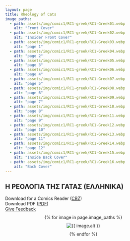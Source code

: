 ```yaml
---
layout: page
title: Rheology of Cats
image_paths:
  - path: assets/img/comic1/RC1-greek/RC1-Greek01.webp 
    alt: "Front Cover"
  - path: assets/img/comic1/RC1-greek/RC1-Greek02.webp
    alt: "Insider Front Cover"
  - path: assets/img/comic1/RC1-greek/RC1-Greek03.webp
    alt: "page 1"
  - path: assets/img/comic1/RC1-greek/RC1-Greek04.webp
    alt: "page 2"
  - path: assets/img/comic1/RC1-greek/RC1-Greek05.webp
    alt: "page 3"
  - path: assets/img/comic1/RC1-greek/RC1-Greek06.webp
    alt: "page 4"
  - path: assets/img/comic1/RC1-greek/RC1-Greek07.webp
    alt: "page 5"
  - path: assets/img/comic1/RC1-greek/RC1-Greek08.webp
    alt: "page 6"
  - path: assets/img/comic1/RC1-greek/RC1-Greek09.webp
    alt: "page 7"
  - path: assets/img/comic1/RC1-greek/RC1-Greek10.webp
    alt: "page 8"
  - path: assets/img/comic1/RC1-greek/RC1-Greek11.webp
    alt: "page 9"
  - path: assets/img/comic1/RC1-greek/RC1-Greek12.webp
    alt: "page 10"
  - path: assets/img/comic1/RC1-greek/RC1-Greek13.webp 
    alt: "page 11"
  - path: assets/img/comic1/RC1-greek/RC1-Greek14.webp
    alt: "page 12"
  - path: assets/img/comic1/RC1-greek/RC1-Greek15.webp
    alt: "Inside Back Cover"
  - path: assets/img/comic1/RC1-greek/RC1-Greek16.webp 
    alt: "Back Cover"
---
```


<div class="col-lg-12 text-center">
	<h2 class="section-heading text-uppercase">Η ΡΕΟΛΟΓΙΑ ΤΗΣ ΓΑΤΑΣ (ΕΛΛΗΝΙΚΑ)
</h2>
        <div class="text-muted">
           Download for a Comics Reader (<a href="{{ site.url }}/downloads/comic1-greek/RC1-Greek.cbz">CBZ</a>)
        </div>
        <div class="text-muted">
           Download PDF (<a href="{{ site.url }}/downloads/comic1-greek/RC1-Greek.pdf">PDF</a>)
        </div>
        <div class="text-muted">
           <a href="https://forms.gle/YxFdry5rYfWbbZVBA">Give Feedback</a>
        </div>

</div>

<div style="display: flex; flex-direction: column; align-items: center; margin-top: 10px; margin-bottom: 30px;">
  {% for image in page.image_paths %}
    <img src="{{ image.path }}" alt="{{ image.alt }}" style="max-width: 80%; height: auto; margin: 10px;">
  {% endfor %}
</div>












